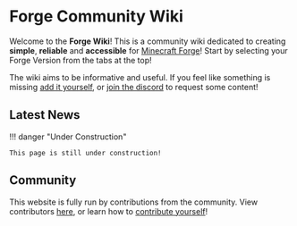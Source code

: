 # Forge Community Wiki

Welcome to the **Forge Wiki**! This is a community wiki dedicated to creating **simple**, **reliable** and **accessible** for [Minecraft Forge](https://files.minecraftforge.net/net/minecraftforge/forge/)! 
Start by selecting your Forge Version from the tabs at the top!

The wiki aims to be informative and useful. If you feel like something is missing [add it yourself](Contributing/tutorial), or [join the discord](https://discord.gg/cy4-s-modding-community-813337451879202866) to request some content!

## Latest News
!!! danger "Under Construction"

    This page is still under construction!

## Community
This website is fully run by contributions from the community. View contributors [here](credits), or learn how to [contribute yourself](Contributing/tutorial)!